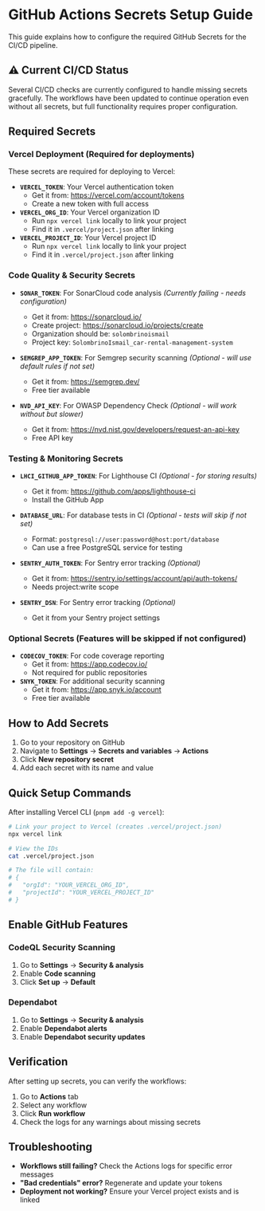# GitHub Actions Secrets Setup Guide

This guide explains how to configure the required GitHub Secrets for the CI/CD pipeline.

## ⚠️ Current CI/CD Status

Several CI/CD checks are currently configured to handle missing secrets gracefully. The workflows
have been updated to continue operation even without all secrets, but full functionality requires
proper configuration.

## Required Secrets

### Vercel Deployment (Required for deployments)

These secrets are required for deploying to Vercel:

- **`VERCEL_TOKEN`**: Your Vercel authentication token
  - Get it from: https://vercel.com/account/tokens
  - Create a new token with full access
- **`VERCEL_ORG_ID`**: Your Vercel organization ID
  - Run `npx vercel link` locally to link your project
  - Find it in `.vercel/project.json` after linking
- **`VERCEL_PROJECT_ID`**: Your Vercel project ID
  - Run `npx vercel link` locally to link your project
  - Find it in `.vercel/project.json` after linking

### Code Quality & Security Secrets

- **`SONAR_TOKEN`**: For SonarCloud code analysis _(Currently failing - needs configuration)_
  - Get it from: https://sonarcloud.io/
  - Create project: https://sonarcloud.io/projects/create
  - Organization should be: `solombrinoismail`
  - Project key: `SolombrinoIsmail_car-rental-management-system`

- **`SEMGREP_APP_TOKEN`**: For Semgrep security scanning _(Optional - will use default rules if not
  set)_
  - Get it from: https://semgrep.dev/
  - Free tier available

- **`NVD_API_KEY`**: For OWASP Dependency Check _(Optional - will work without but slower)_
  - Get it from: https://nvd.nist.gov/developers/request-an-api-key
  - Free API key

### Testing & Monitoring Secrets

- **`LHCI_GITHUB_APP_TOKEN`**: For Lighthouse CI _(Optional - for storing results)_
  - Get it from: https://github.com/apps/lighthouse-ci
  - Install the GitHub App

- **`DATABASE_URL`**: For database tests in CI _(Optional - tests will skip if not set)_
  - Format: `postgresql://user:password@host:port/database`
  - Can use a free PostgreSQL service for testing

- **`SENTRY_AUTH_TOKEN`**: For Sentry error tracking _(Optional)_
  - Get it from: https://sentry.io/settings/account/api/auth-tokens/
  - Needs project:write scope

- **`SENTRY_DSN`**: For Sentry error tracking _(Optional)_
  - Get it from your Sentry project settings

### Optional Secrets (Features will be skipped if not configured)

- **`CODECOV_TOKEN`**: For code coverage reporting
  - Get it from: https://app.codecov.io/
  - Not required for public repositories
- **`SNYK_TOKEN`**: For additional security scanning
  - Get it from: https://app.snyk.io/account
  - Free tier available

## How to Add Secrets

1. Go to your repository on GitHub
2. Navigate to **Settings** → **Secrets and variables** → **Actions**
3. Click **New repository secret**
4. Add each secret with its name and value

## Quick Setup Commands

After installing Vercel CLI (`pnpm add -g vercel`):

```bash
# Link your project to Vercel (creates .vercel/project.json)
npx vercel link

# View the IDs
cat .vercel/project.json

# The file will contain:
# {
#   "orgId": "YOUR_VERCEL_ORG_ID",
#   "projectId": "YOUR_VERCEL_PROJECT_ID"
# }
```

## Enable GitHub Features

### CodeQL Security Scanning

1. Go to **Settings** → **Security & analysis**
2. Enable **Code scanning**
3. Click **Set up** → **Default**

### Dependabot

1. Go to **Settings** → **Security & analysis**
2. Enable **Dependabot alerts**
3. Enable **Dependabot security updates**

## Verification

After setting up secrets, you can verify the workflows:

1. Go to **Actions** tab
2. Select any workflow
3. Click **Run workflow**
4. Check the logs for any warnings about missing secrets

## Troubleshooting

- **Workflows still failing?** Check the Actions logs for specific error messages
- **"Bad credentials" error?** Regenerate and update your tokens
- **Deployment not working?** Ensure your Vercel project exists and is linked
